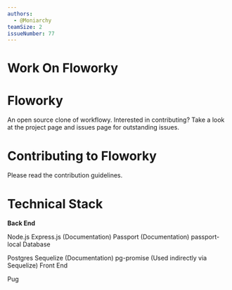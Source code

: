 ```yaml
---
authors:
  - @Moniarchy
teamSize: 2
issueNumber: 77
---
```


# Work On Floworky

# **Floworky**

An open source clone of workflowy. Interested in contributing? Take a look at the project page and issues page for outstanding issues.
# **Contributing to Floworky**

Please read the contribution guidelines.
# **Technical Stack**

**Back End**

Node.js
Express.js (Documentation)
Passport (Documentation)
passport-local
Database

Postgres
Sequelize (Documentation)
pg-promise (Used indirectly via Sequelize)
Front End

Pug





